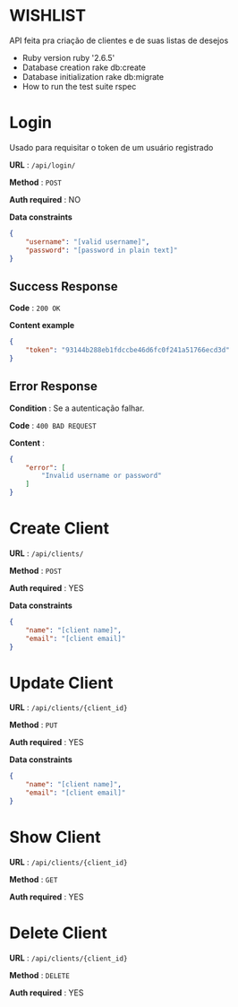 # WISHLIST
API feita pra criação de clientes e de suas listas de desejos

* Ruby version
    ruby '2.6.5'
* Database creation
    rake db:create
* Database initialization
    rake db:migrate
* How to run the test suite
    rspec


# Login

Usado para requisitar o token de um usuário registrado

**URL** : `/api/login/`

**Method** : `POST`

**Auth required** : NO

**Data constraints**

```json
{
    "username": "[valid username]",
    "password": "[password in plain text]"
}
```

## Success Response

**Code** : `200 OK`

**Content example**

```json
{
    "token": "93144b288eb1fdccbe46d6fc0f241a51766ecd3d"
}
```

## Error Response

**Condition** : Se a autenticação falhar.

**Code** : `400 BAD REQUEST`

**Content** :

```json
{
    "error": [
        "Invalid username or password"
    ]
}
```


# Create Client

**URL** : `/api/clients/`

**Method** : `POST`

**Auth required** : YES

**Data constraints**

```json
{
    "name": "[client name]",
    "email": "[client email]"
}
```

# Update Client

**URL** : `/api/clients/{client_id}`

**Method** : `PUT`

**Auth required** : YES

**Data constraints**

```json
{
    "name": "[client name]",
    "email": "[client email]"
}
```

# Show Client

**URL** : `/api/clients/{client_id}`

**Method** : `GET`

**Auth required** : YES

# Delete Client

**URL** : `/api/clients/{client_id}`

**Method** : `DELETE`

**Auth required** : YES
